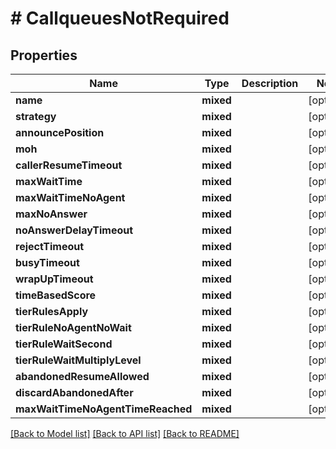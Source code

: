 # # CallqueuesNotRequired

## Properties

Name | Type | Description | Notes
------------ | ------------- | ------------- | -------------
**name** | **mixed** |  | [optional]
**strategy** | **mixed** |  | [optional]
**announcePosition** | **mixed** |  | [optional]
**moh** | **mixed** |  | [optional]
**callerResumeTimeout** | **mixed** |  | [optional]
**maxWaitTime** | **mixed** |  | [optional]
**maxWaitTimeNoAgent** | **mixed** |  | [optional]
**maxNoAnswer** | **mixed** |  | [optional]
**noAnswerDelayTimeout** | **mixed** |  | [optional]
**rejectTimeout** | **mixed** |  | [optional]
**busyTimeout** | **mixed** |  | [optional]
**wrapUpTimeout** | **mixed** |  | [optional]
**timeBasedScore** | **mixed** |  | [optional]
**tierRulesApply** | **mixed** |  | [optional]
**tierRuleNoAgentNoWait** | **mixed** |  | [optional]
**tierRuleWaitSecond** | **mixed** |  | [optional]
**tierRuleWaitMultiplyLevel** | **mixed** |  | [optional]
**abandonedResumeAllowed** | **mixed** |  | [optional]
**discardAbandonedAfter** | **mixed** |  | [optional]
**maxWaitTimeNoAgentTimeReached** | **mixed** |  | [optional]

[[Back to Model list]](../../README.md#models) [[Back to API list]](../../README.md#endpoints) [[Back to README]](../../README.md)

